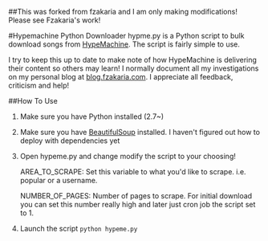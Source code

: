 ##This was forked from fzakaria and I am only making modifications! Please see Fzakaria's work!


#Hypemachine Python Downloader
hypme.py is a Python script to bulk download songs from [HypeMachine](http://hypem.com). The script is fairly
simple to use.

I try to keep this up to date to make note of how HypeMachine is delivering their content so others may learn!
I normally document all my investigations on my personal blog at [blog.fzakaria.com](http://blog.fzakaria.com). I
appreciate all feedback, criticism and help!


##How To Use

1. Make sure you have Python installed (2.7~)

2. Make sure you have [BeautifulSoup](http://www.crummy.com/software/BeautifulSoup/) installed. I haven't figured out
how to deploy with dependencies yet

3. Open hypeme.py and change modify the script to your choosing!

    AREA_TO_SCRAPE: Set this variable to what you'd like to scrape. i.e. popular or a username.

    NUMBER_OF_PAGES: Number of pages to scrape. For initial download you can set this number really high and later just cron job the script set to 1.


4. Launch the script `python hypeme.py`
